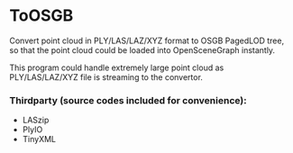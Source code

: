 # ToOSGB

Convert point cloud in PLY/LAS/LAZ/XYZ format to OSGB PagedLOD tree, so that the point cloud could be loaded into OpenSceneGraph instantly.

This program could handle extremely large point cloud as PLY/LAS/LAZ/XYZ file is streaming to the convertor.

### Thirdparty (source codes included for convenience):
- LASzip
- PlyIO
- TinyXML
